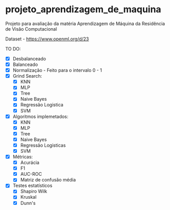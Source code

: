 # projeto_aprendizagem_de_maquina
Projeto para avaliação da matéria Aprendizagem de Máquina da Residência de Visão Computacional


Dataset - https://www.openml.org/d/23


TO DO:
  - [x] Desbalanceado
  - [x] Balanceado
  - [x] Normalização - Feito para o intervalo 0 - 1
  - [x] Grind Search:
    - [x] KNN
    - [x] MLP
    - [x] Tree
    - [x] Naive Bayes
    - [x] Regressão Logistica
    - [x] SVM
  - [x] Algoritmos implemetados:
    - [x] KNN
    - [x] MLP
    - [x] Tree
    - [x] Naive Bayes
    - [x] Regressão Logisticas
    - [x] SVM
   - [x] Métricas:
      - [x] Acurácia
      - [x] F1
      - [x] AUC-ROC 
      - [x] Matriz de confusão média
  - [x] Testes estatísticos
    - [x] Shapiro Wilk
    - [x] Kruskal
    - [x] Dunn's 
